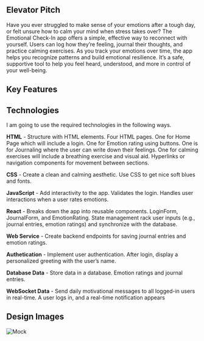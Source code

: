 ## Elevator Pitch 

Have you ever struggled to make sense of your emotions after a tough day, or felt unsure how to calm your mind when stress takes over? The Emotional Check-In app offers a simple, effective way to reconnect with yourself. Users can log how they’re feeling, journal their thoughts, and practice calming exercises. As you track your emotions over time, the app helps you recognize patterns and build emotional resilience. It’s a safe, supportive tool to help you feel heard, understood, and more in control of your well-being. 

## Key Features

## Technologies

I am going to use the required technologies in the following ways.

__HTML__ - Structure with HTML elements. Four HTML pages. One for Home Page which will include a login. One for Emotion rating using buttons. One is for Journaling where the user can write down their feelings. One for calming exercises will include a breathing exercise and visual aid. Hyperlinks or navigation components for movement between sections.

__CSS__ - Create a clean and calming aesthetic. Use CSS to get nice soft blues and fonts.

__JavaScript__ - Add interactivity to the app. Validates the login. Handles user interactions when a user rates emotions.  

__React__ - Breaks down the app into reusable components. LoginForm, JournalForm, and EmotionRating. State management rack user inputs (e.g., journal entries, emotion ratings) and synchronize with the database.

__Web Service__ - Create backend endpoints for saving journal entries and emotion ratings.

__Authetication__ - Implement user authentication. After login, display a personalized greeting with the user’s name.

__Database Data__ - Store data in a database. Emotion ratings and journal entries. 

__WebSocket Data__ - Send daily motivational messages to all logged-in users in real-time. A user logs in, and a real-time notification appears 

## Design Images

![Mock](/Users/rachelhoopes/Downloads/startupDraw.jpg)